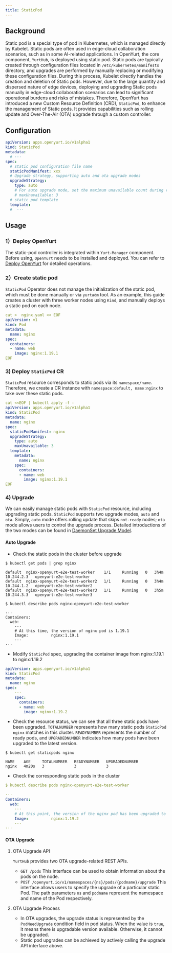 ```yaml
---
title: StaticPod
---
```


## Background

Static pod is a special type of pod in Kubernetes, which is managed directly by Kubelet. 
Static pods are often used in edge-cloud collaboration scenarios, such as in some AI-related applications. 
In OpenYurt, the core component, `YurtHub`, is deployed using static pod. 
Static pods are typically created through configuration files located in `/etc/kubernetes/manifests` directory, 
and upgrades are performed by manually replacing or modifying these configuration files. 
During this process, Kubelet directly handles the creation and deletion of Static pods. 
However, due to the large quantity and dispersed nature of edge devices, deploying and upgrading Static pods manually 
in edge-cloud collaboration scenarios can lead to significant operational burdens and risks of mistakes. 
Therefore, OpenYurt has introduced a new Custom Resource Definition (CRD), `StaticPod`, to enhance the management of Static pods. 
It provides capabilities such as rolling update and Over-The-Air (OTA) upgrade through a custom controller.

## Configuration

```yaml
apiVersion: apps.openyurt.io/v1alpha1
kind: StaticPod
metadata:
  # ···
spec:
  # static pod configuration file name
  staticPodManifest: xxx
  # Upgrade strategy, supporting auto and ota upgrade modes
  upgradeStrategy:
    type: auto
    # For auto upgrade mode, set the maximum unavailable count during rolling update, default is 10%
    # maxUnavailable: 3
  # static pod template
  template:
  #  ···
```

## Usage

### 1）Deploy OpenYurt

The static-pod controller is integrated within `Yurt-Manager` component. 
Before using, `OpenYurt` needs to be installed and deployed. 
You can refer to [Deploy OpenYurt](https://openyurt.io/docs/installation/manually-setup/#32-setup-openyurtopenyurt-components) for detailed operations.

### 2）Create static pod

`StaticPod` Operator does not manage the initialization of the static pod, which must be done manually or via `yurtadm` tool. 
As an example, this guide creates a cluster with three worker nodes using `Kind`, and manually deploys a static pod on each node.

``` yaml
cat >  nginx.yaml << EOF
apiVersion: v1
kind: Pod
metadata:
  name: nginx
spec:
  containers:
  - name: web
    image: nginx:1.19.1
EOF
```

### 3) Deploy `StaticPod` CR
`StaticPod` resource corresponds to static pods via its `namespace/name`. 
Therefore, we create a CR instance with `namespace:default, name:nginx` to take over these static pods.

``` yaml
cat <<EOF | kubectl apply -f -
apiVersion: apps.openyurt.io/v1alpha1
kind: StaticPod
metadata:
  name: nginx
spec:
  staticPodManifest: nginx
  upgradeStrategy:
    type: auto
    maxUnavailable: 3
  template:
    metadata:
      name: nginx
    spec:
      containers:
      - name: web
        image: nginx:1.19.1
EOF
```

### 4) Upgrade

We can easily manage static pods with `StaticPod` resource, including upgrading static pods. 
`StaticPod` supports two upgrade modes, `auto` and `ota`. 
Simply, `auto` mode offers rolling update that skips `not-ready` nodes; 
`ota` mode allows users to control the upgrade process. Detailed introductions of the two modes can be found in [DaemonSet Upgrade Model](https://openyurt.io/docs/user-manuals/workload/daemon-pod-updater/#background).

#### Auto Upgrade
- Check the static pods in the cluster before upgrade
``` shell
$ kubectl get pods | grep nginx

default  nginx-openyurt-e2e-test-worker    1/1     Running   0   3h4m   10.244.2.3   openyurt-e2e-test-worker   
default  nginx-openyurt-e2e-test-worker2   1/1     Running   0   3h4m   10.244.1.2   openyurt-e2e-test-worker2  
default  nginx-openyurt-e2e-test-worker3   1/1     Running   0   3h5m   10.244.3.3   openyurt-e2e-test-worker3  

$ kubectl describe pods nginx-openyurt-e2e-test-worker

···
Containers:
  web:
    ···
    # At this time, the version of nginx pod is 1.19.1
    Image:          nginx:1.19.1
    ···
···
```

- Modify `StaticPod` spec, upgrading the container image from nginx:1.19.1 to nginx:1.19.2
``` yaml
apiVersion: apps.openyurt.io/v1alpha1
kind: StaticPod
metadata:
  name: nginx
spec:
    ···
    spec:
      containers:
      - name: web
        image: nginx:1.19.2

```

- Check the resource status, we can see that all three static pods have been upgraded. 
`TOTALNUMBER` represents how many static pods `StaticPod nginx` matches in this cluster.
`READYNUMBER` represents the number of ready pods, and `UPGRADEDNUMBER` indicates how many pods have been upgraded to the latest version.
``` shell
$ kubectl get staticpods nginx

NAME    AGE     TOTALNUMBER   READYNUMBER   UPGRADEDNUMBER
nginx   4m20s   3             3             3
```

- Check the corresponding static pods in the cluster
``` yaml
$ kubectl describe pods nginx-openyurt-e2e-test-worker

···
Containers:
  web:
    ···
    # At this point, the version of the nginx pod has been upgraded to 1.19.2
    Image:          nginx:1.19.2
    ···
···
```

#### OTA Upgrade

1. OTA Upgrade API

   `YurtHub` provides two OTA upgrade-related REST APIs.

   - `GET /pods`
   This interface can be used to obtain information about the pods on the node.
   - `POST /openyurt.io/v1/namespaces/{ns}/pods/{podname}/upgrade`
   This interface allows users to specify the upgrade of a particular static Pod. The path parameters `ns` and `podname` represent the namespace and name of the Pod respectively.

2. OTA Upgrade Process

   - In OTA upgrades, the upgrade status is represented by the `PodNeedUpgrade` condition field in pod status. When the value is `true`, it means there is upgradable version available. Otherwise, it cannot be upgraded. 
   - Static pod upgrades can be achieved by actively calling the upgrade API interface above.





















